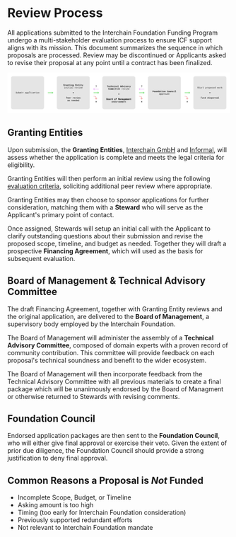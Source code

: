 
# Review Process

All applications submitted to the Interchain Foundation 
Funding Program undergo a multi-stakeholder evaluation 
process to ensure ICF support aligns with its 
mission. This document summarizes the
sequence in which proposals are processed. Review may be 
discontinued or Applicants asked to revise their 
proposal at any point until a contract has been finalized.

![Review Process Flow Chart](./assets/review_process.png)

## Granting Entities

Upon submission, the **Granting Entities**, 
[Interchain GmbH](https://interchain.berlin/) and 
[Informal](https://informal.systems/), will assess whether the
application is complete and meets the legal criteria 
for eligibility.

Granting Entities will then perform an initial review using the
following [evaluation criteria](./evaluation_criteria.md),
soliciting additional peer review where appropriate.

Granting Entities may then choose to sponsor applications for 
further consideration, matching them with a **Steward** who will serve
as the Applicant's primary point of contact.

Once assigned, Stewards will setup an initial call with the Applicant
to clarify outstanding questions about their submission and revise
the proposed scope, timeline, and budget as needed. Together they 
will draft a prospective **Financing Agreement**, which will used as 
the basis for subsequent evaluation.

## Board of Management & Technical Advisory Committee

The draft Financing Agreement, together with Granting Entity reviews
and the original application, are delivered to the **Board of
Management**, a supervisory body employed by the Interchain Foundation.

The Board of Management will administer the assembly of a **Technical
Advisory Committee**, composed of domain experts with a proven record
of community contribution. This committee will provide feedback
on each proposal's technical soundness and benefit to the wider
ecosystem.

The Board of Management will then incorporate feedback from the 
Technical Advisory Committee with all previous materials to create
a final package which will be unanimously endorsed by the Board of
Managment or otherwise returned to Stewards with revising comments.

## Foundation Council

Endorsed application packages are then sent to the 
**Foundation Council**, who will either give final 
approval or exercise their veto. Given the 
extent of prior due diligence, the Foundation Council should 
provide a strong justification to deny final approval.

## Common Reasons a Proposal is *Not* Funded

- Incomplete Scope, Budget, or Timeline
- Asking amount is too high
- Timing (too early for Interchain Foundation consideration)
- Previously supported redundant efforts
- Not relevant to Interchain Foundation mandate

